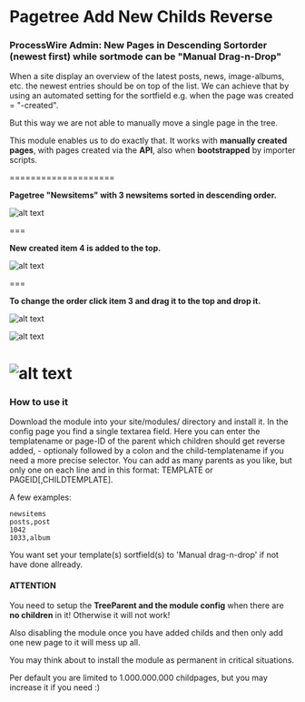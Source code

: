 Pagetree Add New Childs Reverse
===========================

### ProcessWire Admin: New Pages in Descending Sortorder (newest first) while sortmode can be "Manual Drag-n-Drop"


When a site display an overview of the latest posts, news, image-albums, etc. the newest entries should be on top of the list. We can achieve that by using an automated setting for the sortfield e.g. when the page was created = "-created".
 
But this way we are not able to manually move a single page in the tree.

This module enables us to do exactly that. 
It works with **manually created pages**, with pages created via the **API**, also when **bootstrapped** by importer scripts.

====================

**Pagetree "Newsitems" with 3 newsitems sorted in descending order.**

![alt text][screen1] 

===

**New created item 4 is added to the top.**

![alt text][screen2] 

===

**To change the order click item 3 and drag it to the top and drop it.**

![alt text][screen3]

![alt text][screen4]

![alt text][screen5]
===
[screen1]: http://nogajski.de/priv/postings/PageTreeAddNewChildsReverse_1.jpg "PageTree with 3 newsitems, sorted descending"
[screen2]: http://nogajski.de/priv/postings/PageTreeAddNewChildsReverse_2.jpg "New created item 4 is added to the top"
[screen3]: http://nogajski.de/priv/postings/PageTreeAddNewChildsReverse_3.jpg "Click item 3"
[screen4]: http://nogajski.de/priv/postings/PageTreeAddNewChildsReverse_4.jpg "move it to the top"
[screen5]: http://nogajski.de/priv/postings/PageTreeAddNewChildsReverse_5.jpg "manually changed sortorder is saved"


### How to use it

Download the module into your site/modules/ directory and install it. In the config page you find a single textarea field. 
Here you can enter the templatename or page-ID of the parent which children should get reverse added, - optionaly followed by a colon and the child-templatename if you need a more precise selector. 
You can add as many parents as you like, but only one on each line and in this format: TEMPLATE or PAGEID[,CHILDTEMPLATE]. 

A few examples: 
```
newsitems
posts,post
1042
1033,album
```

You want set your template(s) sortfield(s) to 'Manual drag-n-drop' if not have done allready.
 
#### ATTENTION
You need to setup the **TreeParent and the module config** when there are **no children** in it! 
Otherwise it will not work!

Also disabling the module once you have added childs and then only add one new page to it will mess up all.

You may think about to install the module as permanent in critical situations.

Per default you are limited to 1.000.000.000 childpages, but you may increase it if you need :)

